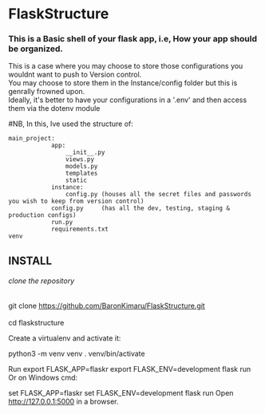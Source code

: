 # FlaskStructure

### This is a Basic shell of your flask app, i.e, How your app should be organized.
This is a case where you may choose to store those configurations you wouldnt want to push to Version control.\
You may choose to store them in the Instance/config folder but this is genrally frowned upon.\
Ideally, it's better to have your configurations in a '.env' and then access them via the dotenv module 

#NB, In this, Ive used the structure of:
```
main_project:
            app:
                __init__.py
                views.py
                models.py
                templates
                static
            instance:
                config.py (houses all the secret files and passwords you wish to keep from version control)
            config.py     (has all the dev, testing, staging & production configs)
            run.py
            requirements.txt
venv
```

## INSTALL
###### clone the repository
git clone https://github.com/BaronKimaru/FlaskStructure.git<br />
\
cd flaskstructure

Create a virtualenv and activate it:

python3 -m venv venv
. venv/bin/activate

Run
export FLASK_APP=flaskr
export FLASK_ENV=development
flask run
Or on Windows cmd:

set FLASK_APP=flaskr
set FLASK_ENV=development
flask run
Open http://127.0.0.1:5000 in a browser.
